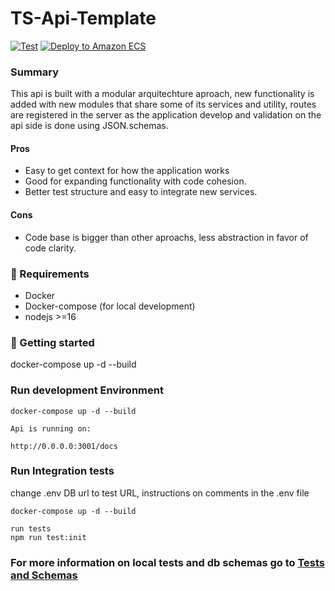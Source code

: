 
# TS-Api-Template
[![Test](https://github.com/caiocampoos/ts-api-template/actions/workflows/test.yml/badge.svg)](https://github.com/caiocampoos/ts-api-template/actions/workflows/test.yml)
[![Deploy to Amazon ECS](https://github.com/caiocampoos/ts-api-template/actions/workflows/deploy.yml/badge.svg)](https://github.com/caiocampoos/ts-api-template/actions/workflows/deploy.yml)

  

###  Summary
This api is built with a modular arquitechture aproach, new functionality is added with new modules that share some of its services and utility, routes are registered in the server as the application develop and validation on the api side is done using JSON.schemas. 

  
  #### Pros 
- Easy to get context for how the application works
- Good for expanding functionality with code cohesion. 
- Better test structure and easy to integrate new services.

#### Cons
- Code base is bigger than other aproachs, less abstraction in favor of code clarity.

### :rocket: Requirements

- Docker 
- Docker-compose (for local development)
- nodejs >=16
  
### :checkered_flag: Getting started


docker-compose up -d --build

### Run development Environment 

```
docker-compose up -d --build

Api is running on:

http://0.0.0.0:3001/docs

```

### Run Integration tests

change .env DB url to test URL, instructions on comments in the .env file


```
docker-compose up -d --build

run tests
npm run test:init

```



### For more information on local tests and db schemas go to [Tests and Schemas](https://github.com/caiocampoos/ts-api-template/blob/main/docs/test-documentation.md)
